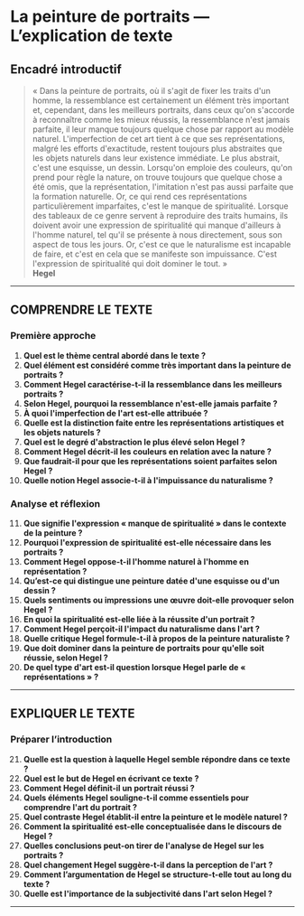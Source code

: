 # La peinture de portraits — L’explication de texte

## Encadré introductif
> « Dans la peinture de portraits, où il s'agit de fixer les traits d'un homme, la ressemblance est certainement un élément très important et, cependant, dans les meilleurs portraits, dans ceux qu'on s'accorde à reconnaître comme les mieux réussis, la ressemblance n'est jamais parfaite, il leur manque toujours quelque chose par rapport au modèle naturel. L'imperfection de cet art tient à ce que ses représentations, malgré les efforts d'exactitude, restent toujours plus abstraites que les objets naturels dans leur existence immédiate. Le plus abstrait, c'est une esquisse, un dessin. Lorsqu'on emploie des couleurs, qu'on prend pour règle la nature, on trouve toujours que quelque chose a été omis, que la représentation, l'imitation n'est pas aussi parfaite que la formation naturelle. Or, ce qui rend ces représentations particulièrement imparfaites, c'est le manque de spiritualité. Lorsque des tableaux de ce genre servent à reproduire des traits humains, ils doivent avoir une expression de spiritualité qui manque d'ailleurs à l'homme naturel, tel qu'il se présente à nous directement, sous son aspect de tous les jours. Or, c'est ce que le naturalisme est incapable de faire, et c'est en cela que se manifeste son impuissance. C'est l'expression de spiritualité qui doit dominer le tout. »  
> **Hegel**

---

## COMPRENDRE LE TEXTE

### Première approche

1. **Quel est le thème central abordé dans le texte ?**  
2. **Quel élément est considéré comme très important dans la peinture de portraits ?**  
3. **Comment Hegel caractérise-t-il la ressemblance dans les meilleurs portraits ?**  
4. **Selon Hegel, pourquoi la ressemblance n'est-elle jamais parfaite ?**  
5. **À quoi l'imperfection de l'art est-elle attribuée ?**  
6. **Quelle est la distinction faite entre les représentations artistiques et les objets naturels ?**  
7. **Quel est le degré d'abstraction le plus élevé selon Hegel ?**  
8. **Comment Hegel décrit-il les couleurs en relation avec la nature ?**  
9. **Que faudrait-il pour que les représentations soient parfaites selon Hegel ?**  
10. **Quelle notion Hegel associe-t-il à l'impuissance du naturalisme ?**

### Analyse et réflexion

11. **Que signifie l'expression « manque de spiritualité » dans le contexte de la peinture ?**  
12. **Pourquoi l'expression de spiritualité est-elle nécessaire dans les portraits ?**  
13. **Comment Hegel oppose-t-il l'homme naturel à l'homme en représentation ?**  
14. **Qu’est-ce qui distingue une peinture datée d'une esquisse ou d'un dessin ?**  
15. **Quels sentiments ou impressions une œuvre doit-elle provoquer selon Hegel ?**  
16. **En quoi la spiritualité est-elle liée à la réussite d'un portrait ?**  
17. **Comment Hegel perçoit-il l'impact du naturalisme dans l'art ?**  
18. **Quelle critique Hegel formule-t-il à propos de la peinture naturaliste ?**  
19. **Que doit dominer dans la peinture de portraits pour qu'elle soit réussie, selon Hegel ?**  
20. **De quel type d'art est-il question lorsque Hegel parle de « représentations » ?**

---

## EXPLIQUER LE TEXTE

### Préparer l’introduction

21. **Quelle est la question à laquelle Hegel semble répondre dans ce texte ?**  
22. **Quel est le but de Hegel en écrivant ce texte ?**  
23. **Comment Hegel définit-il un portrait réussi ?**  
24. **Quels éléments Hegel souligne-t-il comme essentiels pour comprendre l'art du portrait ?**  
25. **Quel contraste Hegel établit-il entre la peinture et le modèle naturel ?**  
26. **Comment la spiritualité est-elle conceptualisée dans le discours de Hegel ?**  
27. **Quelles conclusions peut-on tirer de l'analyse de Hegel sur les portraits ?**  
28. **Quel changement Hegel suggère-t-il dans la perception de l'art ?**  
29. **Comment l’argumentation de Hegel se structure-t-elle tout au long du texte ?**  
30. **Quelle est l'importance de la subjectivité dans l'art selon Hegel ?**  

---